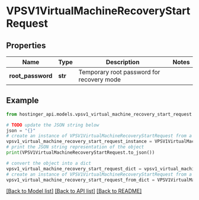 # VPSV1VirtualMachineRecoveryStartRequest


## Properties

Name | Type | Description | Notes
------------ | ------------- | ------------- | -------------
**root_password** | **str** | Temporary root password for recovery mode | 

## Example

```python
from hostinger_api.models.vpsv1_virtual_machine_recovery_start_request import VPSV1VirtualMachineRecoveryStartRequest

# TODO update the JSON string below
json = "{}"
# create an instance of VPSV1VirtualMachineRecoveryStartRequest from a JSON string
vpsv1_virtual_machine_recovery_start_request_instance = VPSV1VirtualMachineRecoveryStartRequest.from_json(json)
# print the JSON string representation of the object
print(VPSV1VirtualMachineRecoveryStartRequest.to_json())

# convert the object into a dict
vpsv1_virtual_machine_recovery_start_request_dict = vpsv1_virtual_machine_recovery_start_request_instance.to_dict()
# create an instance of VPSV1VirtualMachineRecoveryStartRequest from a dict
vpsv1_virtual_machine_recovery_start_request_from_dict = VPSV1VirtualMachineRecoveryStartRequest.from_dict(vpsv1_virtual_machine_recovery_start_request_dict)
```
[[Back to Model list]](../README.md#documentation-for-models) [[Back to API list]](../README.md#documentation-for-api-endpoints) [[Back to README]](../README.md)


